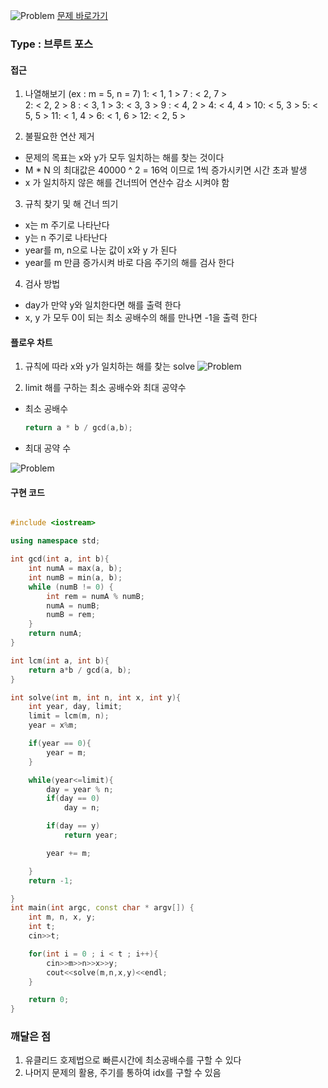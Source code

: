 ![Problem](https://raw.githubusercontent.com/seongjinkime/problem-solving/master/images/6064.png)
[문제 바로가기](https://www.acmicpc.net/problem/6064)
### Type : 브루트 포스

#### 접근
1. 나열해보기 (ex : m =  5, n = 7)
1: < 1, 1 >   7 : < 2, 7 >        
2: < 2, 2 >   8 : < 3, 1 >
3: < 3, 3 >   9 : < 4, 2 >
4: < 4, 4 >   10: < 5, 3 >
5: < 5, 5 >   11: < 1, 4 >
6: < 1, 6 >   12: < 2, 5 >

2. 불필요한 연산 제거
  * 문제의 목표는 x와 y가 모두 일치하는 해를 찾는 것이다  
  * M * N 의 최대값은 40000 ^ 2 = 16억 이므로 1씩 증가시키면 시간 초과 발생  
  * x 가 일치하지 않은 해를 건너띄어 연산수 감소 시켜야 함

3. 규칙 찾기 및 해 건너 띄기  
  * x는 m 주기로 나타난다
  * y는 n 주기로 나타난다
  * year를 m, n으로 나눈 값이 x와 y 가 된다  
  * year를 m 만큼 증가시켜 바로 다음 주기의 해를 검사 한다  

4. 검사 방법
  * day가 만약 y와 일치한다면 해를 출력 한다
  * x, y 가 모두 0이 되는 최소 공배수의 해를 만나면 -1을 출력 한다  

#### 플로우 차트
1. 규칙에 따라 x와 y가 일치하는 해를 찾는 solve
![Problem](https://raw.githubusercontent.com/seongjinkime/problem-solving/master/images/6064_solve.png)

2. limit 해를 구하는 최소 공배수와 최대 공약수  
  * 최소 공배수
    ```cpp
    return a * b / gcd(a,b);
    ```
  * 최대 공약 수

![Problem](https://raw.githubusercontent.com/seongjinkime/problem-solving/master/images/6064_gcd.png)
#### 구현 코드



```cpp

#include <iostream>

using namespace std;

int gcd(int a, int b){
    int numA = max(a, b);
    int numB = min(a, b);
    while (numB != 0) {
        int rem = numA % numB;
        numA = numB;
        numB = rem;
    }
    return numA;
}

int lcm(int a, int b){
    return a*b / gcd(a, b);
}

int solve(int m, int n, int x, int y){
    int year, day, limit;
    limit = lcm(m, n);
    year = x%m;

    if(year == 0){
        year = m;
    }

    while(year<=limit){
        day = year % n;
        if(day == 0)
            day = n;

        if(day == y)
            return year;

        year += m;

    }
    return -1;

}
int main(int argc, const char * argv[]) {
    int m, n, x, y;
    int t;
    cin>>t;

    for(int i = 0 ; i < t ; i++){
        cin>>m>>n>>x>>y;
        cout<<solve(m,n,x,y)<<endl;
    }

    return 0;
}

```

### 깨달은 점
1. 유클리드 호제법으로 빠른시간에 최소공배수를 구할 수 있다
2. 나머지 문제의 활용, 주기를 통하여 idx를 구할 수 있음  
